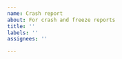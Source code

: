 ```yaml
---
name: Crash report
about: For crash and freeze reports
title: ''
labels: ''
assignees: ''

---
```


<!--- (**********************************)
      (** Fill in the following fields **)
      (**********************************)
      (you can delete all rows before description and after operating system when creating issue)

**Description:**

CHANGEME Description of the problem or issue here.
If this is a crash, post the crashlog when compiled in DEBUG (upload to https://gist.github.com/).

**Steps to reproduce the problem:**

1. CHANGEME Step 1 include entries of affected creatures / items / quests with a link to the relevant wowhead page.  
2. Step 2
3. Step 3

**Branch(es):**

CHANGEME 3.3.5, master or both

**TC rev. hash/commit:** 

CHANGEME Copy the result of server debug command (if you need to run it from client get prat addon)

**Operating system:** 

CHANGEME OS

